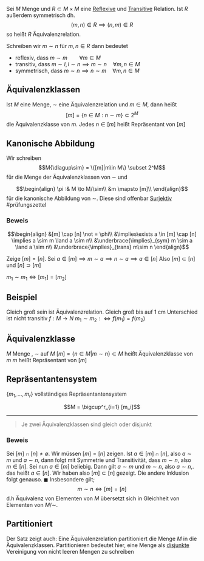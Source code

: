 Sei $M$ Menge und $R\subset M\times M$ eine [Reflexive](Halbordnung.md#Reflexiv) und [Transitive](Halbordnung.md#Transitiv) Relation.
Ist $R$ außerdem symmetrisch dh. $$(m, n) \in R \implies (n, m)\in R$$
so heißt $R$ Äquivalenzrelation.

Schreiben wir $m \sim n$ für $m, n \in R$ dann bedeutet
- reflexiv, dass $m \sim m \qquad \forall m\in M$ 
- transitiv, dass $m\sim l, l\sim n \implies  m\sim n \quad \forall m,n \in M$
- symmetrisch, dass $m \sim n \implies n\sim m\quad \forall m, n \in M$

## Äquivalenzklassen
Ist $M$ eine  Menge, $\sim$ eine Äquivalenzrelation und $m\in M$, dann heißt $$[m] = \left\{n\in M : n \sim m\right\} \subset 2^M$$ die Äquivalenzklasse von $m$. Jedes $n \in [m]$ heißt Repräsentant von $[m]$

## Kanonische Abbildung
Wir schreiben $$M{\diagup\sim} = \{[m]|m\in M\} \subset 2^M$$ für die Menge der Äquivalenzklassen von $\sim$ und

$$\begin{align}
\pi :& M \to M/\sim\\
&m \mapsto [m]\\
\end{align}$$
für die kanonische Abbildung von $\sim$. Diese sind offenbar [Surjektiv](Surjektiv.md)
#prüfungszettel 

### Beweis
$$\begin{align}
&[m] \cap [n] \not = \phi\\
&\implies\exists a \in [m] \cap [n] \implies a \sim m \land a \sim n\\
&\underbrace{\implies}_{sym} m \sim a \land a \sim n\\
&\underbrace{\implies}_{trans} m\sim n
\end{align}$$

Zeige $[m] = [n]$. Sei $a \in [m] \implies m\sim a \implies n\sim a\implies a\in[n]$
Also $[m] \subset [n]$ und $[n]\supset[m]$

$m_1 \sim m_1 \iff [m_1] = [m_2]$


## Beispiel
Gleich groß sein ist Äquivalenzrelation.
Gleich groß bis auf 1 cm Unterschied ist nicht transitiv
$f: M \to N$ $m_1 \sim m_2: \iff f(m_1) = f(m_2)$

## Äquivalenzklasse
$M$ Menge , $\sim$ auf $M$
$[m] = \{n\in M| m \sim n\} \subset M$
heißt Äquivalenzklasse von $m$
$m$ heißt Repräsentant von $[m]$

## Repräsentantensystem

$\{m_1, ..., m_r\}$ vollständiges Repräsentantensystem

$$M = \bigcup^r_{i=1} [m_i]$$

---

> Je zwei Äquivalenzklassen sind gleich oder disjunkt

### Beweis
Sei $[m] \cap [n] \not = \emptyset$. Wir müssen $[m] = [n]$ zeigen. Ist $a\in [m] \cap [n]$, also $a\sim m$ und $a\sim n$, dann folgt mit Symmetrie und Transitivität, dass $m\sim n$, also $m \in [n]$. Sei nun $a \in [m]$ beliebig. Dann gilt $a\sim m$ und $m \sim n$, also $a \sim n$,. das heißt $a\in [n]$. Wir haben also $[m] \subset [n]$ gezeigt. Die andere Inklusion folgt genauso. $\blacksquare$
Insbesondere gilt;
$$m \sim n \iff [m] = [n]$$
d.h Äquivalenz von Elementen von $M$ übersetzt sich in Gleichheit von Elementen von $M/\sim$.

## Partitioniert
Der Satz zeigt auch: Eine Äquivalenzrelation partitioniert die Menge $M$ in die Äquivalenzklassen. Partitionieren bedeutet hier, eine Menge als [disjunkte](Disjunkt.md) Vereinigung von nicht leeren Mengen zu schreiben